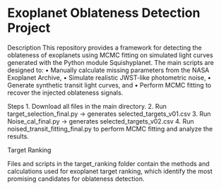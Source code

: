 # Exoplanet Oblateness Detection Project

Description
This repository provides a framework for detecting the oblateness of exoplanets using MCMC fitting on simulated light curves generated with the Python module Squishyplanet.
The main scripts are designed to:
	•	Manually calculate missing parameters from the NASA Exoplanet Archive,
	•	Simulate realistic JWST-like photometric noise,
	•	Generate synthetic transit light curves, and
	•	Perform MCMC fitting to recover the injected oblateness signals.

Steps
	1.	Download all files in the main directory.
	2.	Run target_selection_final.py → generates selected_targets_v01.csv
	3.	Run Noise_cal_final.py → generates selected_targets_v02.csv
	4.	Run noised_transit_fitting_final.py to perform MCMC fitting and analyze the results.

Target Ranking

Files and scripts in the target_ranking folder contain the methods and calculations used for exoplanet target ranking, which identify the most promising candidates for oblateness detection.
